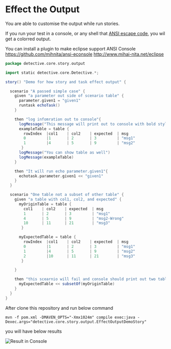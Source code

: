 # Effect the Output

You are able to customise the output while run stories.

If you run your test in a console, or any shell that [ANSI escape code](http://en.wikipedia.org/wiki/ANSI_escape_code), you wil get a colorred output.

You can install a plugin to make eclipse support ANSI Console
https://github.com/mihnita/ansi-econsole
http://www.mihai-nita.net/eclipse


```groovy
package detective.core.story.output

import static detective.core.Detective.*;

story() "Demo for how story and task effect output" {

  scenario "A passed simple case" {
    given "a parameter out side of scenario table" {
      parameter.given1 = "given1"
      runtask echoTask()
    }

    then "log infomration out to console"{
      logMessage("This message will print out to console with bold style")
      exampleTable = table {
        rowIndex  |col1    | col2    | expected  | msg
        0         |1       | 2       | 3         | "msg1"
        1         |4       | 5       | 9         | "msg2"
       }
      logMessage("You can show table as well")
      logMessage(exampleTable)
    }

    then "It will run echo parameter.given1"{
      echotask.parameter.given1 << "given1"
    }
  }

  scenario "One table not a subset of other table" {
    given "a table with col1, col2, and expected" {
      myOriginTable = table {
        col1    | col2    | expected  | msg
        1       | 2       | 3         | "msg1"
        4       | 5       | 9         | "msg2-Wrong"
        10      | 11      | 21        | "msg3"
       }

      myExpectedTable = table {
        rowIndex  |col1    | col2    | expected  | msg
        0         |1       | 2       | 3         | "msg1"
        1         |4       | 5       | 9         | "msg2"
        2         |10      | 11      | 21        | "msg3"
       }

    }

    then "this scearnio will fail and console should print out two tables"{
      myExpectedTable << subsetOf(myOriginTable)
    }
  }
}
```

After clone this repository and run below command
```
mvn -f pom.xml -DMAVEN_OPTS="-Xmx1024m" compile exec:java -Dexec.args="detective.core.story.output.EffectOutputDemoStory"
```

you will have below results

![Result in Console](/asserts/EffectOutput.png)

